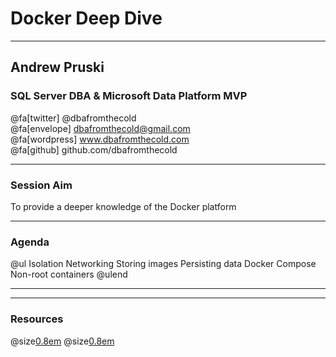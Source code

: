 # Docker Deep Dive

---

## Andrew Pruski

### SQL Server DBA & Microsoft Data Platform MVP

@fa[twitter] @dbafromthecold <br>
@fa[envelope] dbafromthecold@gmail.com <br>
@fa[wordpress] www.dbafromthecold.com <br>
@fa[github] github.com/dbafromthecold

---

### Session Aim

To provide a deeper knowledge of the Docker platform

---

### Agenda

@ul
Isolation
Networking
Storing images
Persisting data
Docker Compose
Non-root containers
@ulend

---

---

### Resources

@size[0.8em](https://tinyurl.com/yyz8fe9x/DockerDeepDive)
@size[0.8em](http://tinyurl.com/y3x29t3j/summary-of-my-container-series/)

